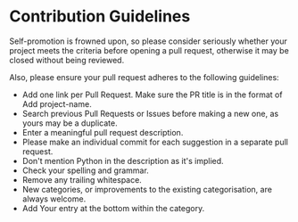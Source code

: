 # Contribution Guidelines

Self-promotion is frowned upon, so please consider seriously whether your project meets the criteria before opening a pull request, otherwise it may be closed without being reviewed.

Also, please ensure your pull request adheres to the following guidelines:

- Add one link per Pull Request.
Make sure the PR title is in the format of Add project-name.
- Search previous Pull Requests or Issues before making a new one, as yours may be a duplicate.
- Enter a meaningful pull request description.
- Please make an individual commit for each suggestion in a separate pull request.
- Don't mention Python in the description as it's implied.
- Check your spelling and grammar.
- Remove any trailing whitespace.
- New categories, or improvements to the existing categorisation, are always welcome.
- Add Your entry at the bottom within the category.